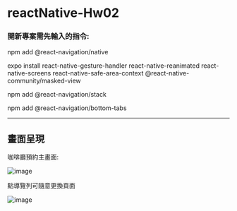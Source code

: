 # reactNative-Hw02
### 開新專案需先輸入的指令:

npm add @react-navigation/native

expo install react-native-gesture-handler react-native-reanimated react-native-screens react-native-safe-area-context @react-native-community/masked-view

npm add @react-navigation/stack

npm add @react-navigation/bottom-tabs

---
## 畫面呈現
咖啡廳預約主畫面:

![image](https://github.com/Lein6927/reactNative-Hw02/assets/33750244/113de2c8-c35c-4400-9b20-42c6a727f832)

點導覽列可隨意更換頁面

![image](https://github.com/Lein6927/reactNative-Hw02/assets/33750244/4d9c7ba2-f91f-40a7-a4f7-e593ed2eb85d)
